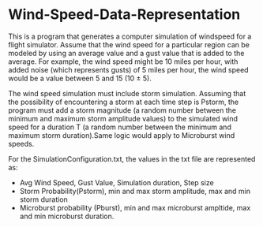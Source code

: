 # Wind-Speed-Data-Representation
This is a program that generates a computer simulation of windspeed for a flight simulator. Assume that the wind speed for a particular region can be modeled by using an average value and a gust value that is added to the average. For example, the wind speed might be 10 miles per hour, with added noise (which represents gusts) of 5 miles per hour, the wind speed would be a value between 5 and 15 (10 ± 5).

The wind speed simulation must include storm simulation. Assuming that the possibility of encountering a storm at each time step is Pstorm, the program must add a storm magnitude (a random number between the minimum and maximum storm amplitude values) to the simulated wind speed for a duration T (a random number between the minimum and maximum storm duration).Same logic would apply to Microburst wind speeds. 

For the SimulationConfiguration.txt, the values in the txt file are represented as: 
- Avg Wind Speed, Gust Value, Simulation duration, Step size
- Storm Probability(Pstorm), min and max storm amplitude, max and min storm duration
- Microburst probability (Pburst), min and max microburst ampltide, max and min microburst duration. 

